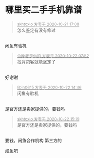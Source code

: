 # 哪里买二手手机靠谱


<div class="quote"><blockquote><font size="2"><a href="https://www.hostloc.com/forum.php?mod=redirect&amp;goto=findpost&amp;pid=9332354&amp;ptid=756847" target="_blank"><font color="#999999">skhtcxlo 发表于 2020-10-21 17:08</font></a></font><br />
怎么鉴定有没有修过</blockquote></div><br />
闲鱼有验机<img id="aimg_hPPM8" onclick="zoom(this, this.src, 0, 0, 0)" class="zoom" src="https://cdn.jsdelivr.net/gh/hishis/forum-master/public/images/patch.gif" onmouseover="img_onmouseoverfunc(this)" onload="thumbImg(this)" border="0" alt="" />

<div class="quote"><blockquote><font size="2"><a href="https://www.hostloc.com/forum.php?mod=redirect&amp;goto=findpost&amp;pid=9334265&amp;ptid=756847" target="_blank"><font color="#999999">今晚我是你的 发表于 2020-10-22 07:52</font></a></font><br />
找背包客就能坚定了</blockquote></div><br />
好谢谢<img id="aimg_ulxs4" onclick="zoom(this, this.src, 0, 0, 0)" class="zoom" src="https://cdn.jsdelivr.net/gh/hishis/forum-master/public/images/patch.gif" onmouseover="img_onmouseoverfunc(this)" onload="thumbImg(this)" border="0" alt="" />

<div class="quote"><blockquote><font size="2"><a href="https://www.hostloc.com/forum.php?mod=redirect&amp;goto=findpost&amp;pid=9335986&amp;ptid=756847" target="_blank"><font color="#999999">libin0615 发表于 2020-10-22 14:46</font></a></font><br />
闲鱼有验机</blockquote></div><br />
是官方还是卖家提供的，要钱吗<img id="aimg_y5wwb" onclick="zoom(this, this.src, 0, 0, 0)" class="zoom" src="https://cdn.jsdelivr.net/gh/hishis/forum-master/public/images/patch.gif" onmouseover="img_onmouseoverfunc(this)" onload="thumbImg(this)" border="0" alt="" />

<div class="quote"><blockquote><font size="2"><a href="https://www.hostloc.com/forum.php?mod=redirect&amp;goto=findpost&amp;pid=9336179&amp;ptid=756847" target="_blank"><font color="#999999">skhtcxlo 发表于 2020-10-22 15:19</font></a></font><br />
是官方还是卖家提供的，要钱吗</blockquote></div><br />
要钱，闲鱼合作机构 第三方的<img id="aimg_V24c9" onclick="zoom(this, this.src, 0, 0, 0)" class="zoom" src="https://cdn.jsdelivr.net/gh/hishis/forum-master/public/images/patch.gif" onmouseover="img_onmouseoverfunc(this)" onload="thumbImg(this)" border="0" alt="" />

咸鱼吧
